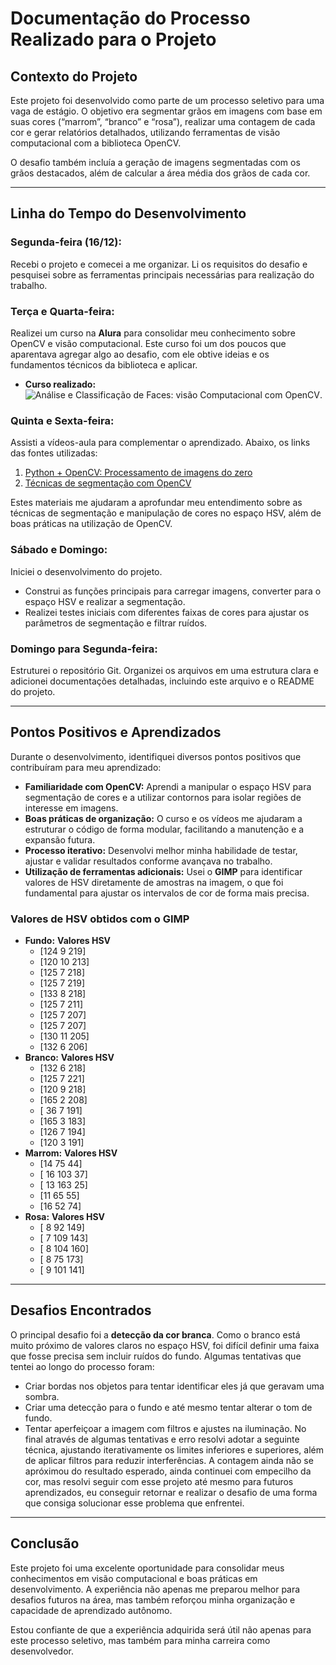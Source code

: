 # Documentação do Processo Realizado para o Projeto

## Contexto do Projeto
Este projeto foi desenvolvido como parte de um processo seletivo para uma vaga de estágio. O objetivo era segmentar grãos em imagens com base em suas cores (“marrom”, “branco” e “rosa”), realizar uma contagem de cada cor e gerar relatórios detalhados, utilizando ferramentas de visão computacional com a biblioteca OpenCV.

O desafio também incluía a geração de imagens segmentadas com os grãos destacados, além de calcular a área média dos grãos de cada cor.

---

## Linha do Tempo do Desenvolvimento

### **Segunda-feira (16/12):**
Recebi o projeto e comecei a me organizar. Li os requisitos do desafio e pesquisei sobre as ferramentas principais necessárias para realização do trabalho.

### **Terça e Quarta-feira:**
Realizei um curso na **Alura** para consolidar meu conhecimento sobre OpenCV e visão computacional. Este curso foi um dos poucos que aparentava agregar algo ao desafio, com ele obtive ideias e os fundamentos técnicos da biblioteca e aplicar.
- **Curso realizado:** <img src="[(https://cursos.alura.com.br/user/matheusmaia2910/course/analise-classificacao-faces-visao-computacional-opencv/certificate)]" alt="Análise e Classificação de Faces: visão Computacional com OpenCV">.

### **Quinta e Sexta-feira:**
Assisti a vídeos-aula para complementar o aprendizado. Abaixo, os links das fontes utilizadas:
1. [Python + OpenCV: Processamento de imagens do zero](https://www.youtube.com/watch?v=oAH_GJclePY&list=PL-t7zzWJWPtx3enns2ZAV6si2p9zGhZJX)
2. [Técnicas de segmentação com OpenCV](https://www.youtube.com/watch?v=PMspTfswXvc)

Estes materiais me ajudaram a aprofundar meu entendimento sobre as técnicas de segmentação e manipulação de cores no espaço HSV, além de boas práticas na utilização de OpenCV.

### **Sábado e Domingo:**
Iniciei o desenvolvimento do projeto.
- Construi as funções principais para carregar imagens, converter para o espaço HSV e realizar a segmentação.
- Realizei testes iniciais com diferentes faixas de cores para ajustar os parâmetros de segmentação e filtrar ruídos.

### **Domingo para Segunda-feira:**
Estruturei o repositório Git. Organizei os arquivos em uma estrutura clara e adicionei documentações detalhadas, incluindo este arquivo e o README do projeto.

---

## Pontos Positivos e Aprendizados
Durante o desenvolvimento, identifiquei diversos pontos positivos que contribuíram para meu aprendizado:

- **Familiaridade com OpenCV:** Aprendi a manipular o espaço HSV para segmentação de cores e a utilizar contornos para isolar regiões de interesse em imagens.
- **Boas práticas de organização:** O curso e os vídeos me ajudaram a estruturar o código de forma modular, facilitando a manutenção e a expansão futura.
- **Processo iterativo:** Desenvolvi melhor minha habilidade de testar, ajustar e validar resultados conforme avançava no trabalho.
- **Utilização de ferramentas adicionais:** Usei o **GIMP** para identificar valores de HSV diretamente de amostras na imagem, o que foi fundamental para ajustar os intervalos de cor de forma mais precisa.

### Valores de HSV obtidos com o GIMP
- **Fundo:**
  **Valores HSV**
  - [124   9 219]
  - [120  10 213]
  - [125   7 218]
  - [125   7 219]
  - [133   8 218]
  - [125   7 211]
  - [125   7 207]
  - [125   7 207]
  - [130  11 205]
  - [132   6 206]
- **Branco:**
  **Valores HSV**
  - [132   6 218]
  - [125   7 221]
  - [120   9 218]
  - [165   2 208]
  - [ 36   7 191]
  - [165   3 183]
  - [126   7 194]
  - [120   3 191]
- **Marrom:**
   **Valores HSV**
  - [14 75 44]
  - [ 16 103  37]
  - [ 13 163  25]
  - [11 65 55]
  - [16 52 74]
- **Rosa:**
  **Valores HSV**
  - [  8  92 149]
  - [  7 109 143]
  - [  8 104 160]
  - [  8  75 173]
  - [  9 101 141]

---

## Desafios Encontrados
O principal desafio foi a **detecção da cor branca**. Como o branco está muito próximo de valores claros no espaço HSV, foi difícil definir uma faixa que fosse precisa sem incluir ruídos do fundo. Algumas tentativas que tentei ao longo do processo foram: 
- Criar bordas nos objetos para tentar identificar eles já que geravam uma sombra.
- Criar uma detecção para o fundo e até mesmo tentar alterar o tom de fundo.
- Tentar aperfeiçoar a imagem com filtros e ajustes na iluminação.
No final através de algumas tentativas e erro resolvi adotar a seguinte técnica, ajustando iterativamente os limites inferiores e superiores, além de aplicar filtros para reduzir interferências. A contagem ainda não se apróximou do resultado esperado, ainda continuei com empecilho da cor, mas resolvi seguir com esse projeto até mesmo para futuros aprendizados, eu conseguir retornar e realizar o desafio de uma forma que consiga solucionar esse problema que enfrentei.

---

## Conclusão
Este projeto foi uma excelente oportunidade para consolidar meus conhecimentos em visão computacional e boas práticas em desenvolvimento. A experiência não apenas me preparou melhor para desafios futuros na área, mas também reforçou minha organização e capacidade de aprendizado autônomo.

Estou confiante de que a experiência adquirida será útil não apenas para este processo seletivo, mas também para minha carreira como desenvolvedor.


